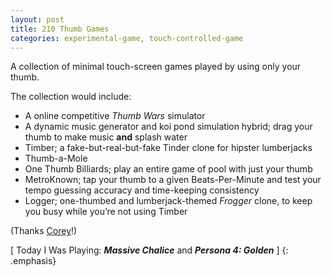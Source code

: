 ```yaml
---
layout: post
title: 210 Thumb Games
categories: experimental-game, touch-controlled-game
---
```

A collection of minimal touch-screen games played by using only your thumb.

The collection would include:

- A online competitive *Thumb Wars* simulator
- A dynamic music generator and koi pond simulation hybrid; drag your thumb to make music **and** splash water
- Timber; a fake-but-real-but-fake Tinder clone for hipster lumberjacks
- Thumb-a-Mole
- One Thumb Billiards; play an entire game of pool with just your thumb
- MetroKnown; tap your thumb to a given Beats-Per-Minute and test your tempo guessing accuracy and time-keeping consistency
- Logger; one-thumbed and lumberjack-themed *Frogger* clone, to keep you busy while you’re not using Timber

(Thanks [Corey](https://twitter.com/decafCorey)!)

[ Today I Was Playing: ***Massive Chalice*** and ***Persona 4: Golden*** ]
{: .emphasis}

